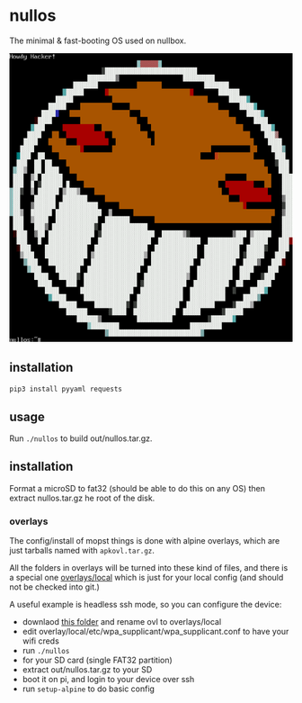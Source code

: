 # nullos

The minimal & fast-booting OS used on nullbox.

![screenshot](screenshot.png)

## installation

```
pip3 install pyyaml requests
```

## usage

Run `./nullos` to build out/nullos.tar.gz.

## installation

Format a microSD to fat32 (should be able to do this on any OS) then extract nullos.tar.gz he root of the disk.


### overlays

The config/install of mopst things is done with alpine overlays, which are just tarballs named with `apkovl.tar.gz`.

All the folders in overlays will be turned into these kind of files, and there is a special one [overlays/local](overlays/local) which is just for your local config (and should not be checked into git.)

A useful example is headless ssh mode, so you can configure the device:

- downlaod [this folder](https://github.com/mesca/alpine_headless/tree/master/ovl) and rename ovl to overlays/local
- edit overlay/local/etc/wpa_supplicant/wpa_supplicant.conf to have your wifi creds
- run `./nullos`
- for your SD card (single FAT32 partition)
- extract out/nullos.tar.gz to your SD
- boot it on pi, and login to your device over ssh
- run `setup-alpine` to do basic config